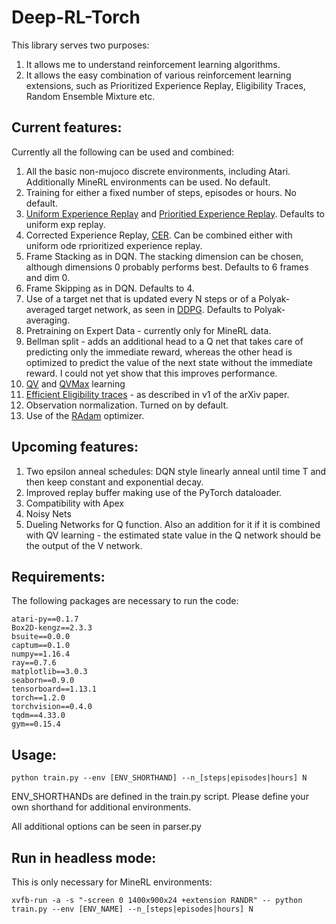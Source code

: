 # Deep-RL-Torch
This library serves two purposes:
1. It allows me to understand reinforcement learning algorithms.
2. It allows the easy combination of various reinforcement learning extensions, such as Prioritized Experience Replay, Eligibility Traces, Random Ensemble Mixture etc.

## Current features:

Currently all the following can be used and combined:

1. All the basic non-mujoco discrete environments, including Atari. Additionally MineRL environments can be used. No default.
2. Training for either a fixed number of steps, episodes or hours. No default.
3. [Uniform Experience Replay](http://www.incompleteideas.net/lin-92.pdf) and [Prioritied Experience Replay](https://arxiv.org/abs/1511.05952). Defaults to uniform exp replay.
4. Corrected Experience Replay, [CER](https://arxiv.org/abs/1712.01275). Can be combined either with uniform ode rprioritized experience replay.
5. Frame Stacking as in DQN. The stacking dimension can be chosen, although dimensions 0 probably performs best. Defaults to 6 frames and dim 0.
7. Frame Skipping as in DQN. Defaults to 4.
8. Use of a target net that is updated every N steps or of a Polyak-averaged target network, as seen in [DDPG](https://arxiv.org/abs/1509.02971). Defaults to Polyak-averaging.
9. Pretraining on Expert Data - currently only for MineRL data.
10. Bellman split - adds an additional head to a Q net that takes care of predicting only the immediate reward, whereas the other head is optimized to predict the value of the next state without the immediate reward. I could not yet show that this improves performance.
11. [QV](https://www.researchgate.net/publication/224446250_The_QV_family_compared_to_other_reinforcement_learning_algorithms) and [QVMax](https://arxiv.org/abs/1909.01779v1) learning
12. [Efficient Eligibility traces](https://arxiv.org/abs/1810.09967) - as described in v1 of the arXiv paper.
13. Observation normalization. Turned on by default.
14. Use of the [RAdam](https://arxiv.org/abs/1908.03265) optimizer.

## Upcoming features:

1. Two epsilon anneal schedules: DQN style linearly anneal until time T and then keep constant and exponential decay.
2. Improved replay buffer making use of the PyTorch dataloader.
3. Compatibility with Apex
4. Noisy Nets
5. Dueling Networks for Q function. Also an addition for it if it is combined with QV learning - the estimated state value in the Q network should be the output of the V network.

## Requirements:
The following packages are necessary to run the code:

```
atari-py==0.1.7
Box2D-kengz==2.3.3
bsuite==0.0.0
captum==0.1.0
numpy==1.16.4
ray==0.7.6
matplotlib==3.0.3
seaborn==0.9.0
tensorboard==1.13.1
torch==1.2.0
torchvision==0.4.0
tqdm==4.33.0
gym==0.15.4
```
## Usage:

```
python train.py --env [ENV_SHORTHAND] --n_[steps|episodes|hours] N
```
ENV_SHORTHANDs are defined in the train.py script. Please define your own shorthand for additional environments.

All additional options can be seen in parser.py

## Run in headless mode:
This is only necessary for MineRL environments:

```
xvfb-run -a -s "-screen 0 1400x900x24 +extension RANDR" -- python train.py --env [ENV_NAME] --n_[steps|episodes|hours] N
```
